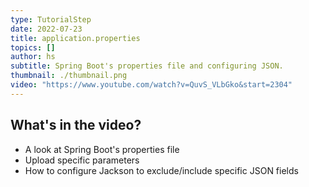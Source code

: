 ```yaml
---
type: TutorialStep
date: 2022-07-23
title: application.properties
topics: []
author: hs
subtitle: Spring Boot's properties file and configuring JSON.
thumbnail: ./thumbnail.png
video: "https://www.youtube.com/watch?v=QuvS_VLbGko&start=2304"
---
```


## What's in the video?

- A look at Spring Boot's properties file
- Upload specific parameters
- How to configure Jackson to exclude/include specific JSON fields
